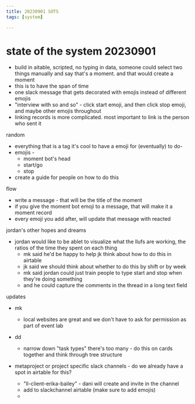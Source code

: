 ```yaml
---
title: 20230901 SOTS
tags: [system]

---
```


# state of the system 20230901
* build in aitable, scripted, no typing in data, someone could select two things manually and say that's a moment. and that would create a moment
* this is to have the span of time
* one slack message that gets decorated with emojis instead of different emojis
* "interview with so and so" - click start emoji, and then click stop emoji, and maybe other emojis throughout
* linking records is more complicated. most important to link is the person who sent it

random
* everything that is a tag it's cool to have a emoji for (eventually)
to do- 
* emojis - 
    * moment bot's head
    * start/go
    * stop
* create a guide for people on how to do this

flow
* write a message - that will be the title of the moment
* if you give the moment bot emoji to a message, that will make it a moment record
* every emoji you add after, will update that message with reacted 


jordan's other hopes and dreams
* jordan would like to be ablet to visualize what the llufs are working, the ratios of the time they spent on each thing
    * mk said he'd be happy to help jk think about how to do this in airtable
    * jk said we should think about whether to do this by shift or by week
    * mk said jordan could just train people to type start and stop when they're doing something
    * and he could capture the comments in the thread in a long text field



updates
* mk
    * local websites are great and we don't have to ask for permission as part of event lab
* dd 
    * narrow down "task types" there's too many - do this on cards together and think through tree structure


* metaproject or project specific slack channels - do we already have a spot in airtable for this?
    * "ll-client-erika-bailey" - dani will create and invite in the channel
    * add to slackchannel airtable (make sure to add emojis)
    * 